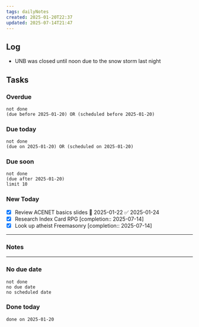 ```yaml
---
tags: dailyNotes
created: 2025-01-20T22:37
updated: 2025-07-14T21:47
---
```

## Log
- UNB was closed until noon due to the snow storm last night

## Tasks
### Overdue
```tasks
not done
(due before 2025-01-20) OR (scheduled before 2025-01-20)
```

### Due today
```tasks
not done
(due on 2025-01-20) OR (scheduled on 2025-01-20)
```

### Due soon
```tasks
not done
(due after 2025-01-20)
limit 10
```

### New Today
- [x] Review ACENET basics slides 📅 2025-01-22 ✅ 2025-01-24
- [x] Research Index Card RPG [completion:: 2025-07-14]
- [x] Look up atheist Freemasonry [completion:: 2025-07-14]
----
### Notes

----
### No due date
```tasks
not done
no due date
no scheduled date
```

### Done today
```tasks
done on 2025-01-20
```
